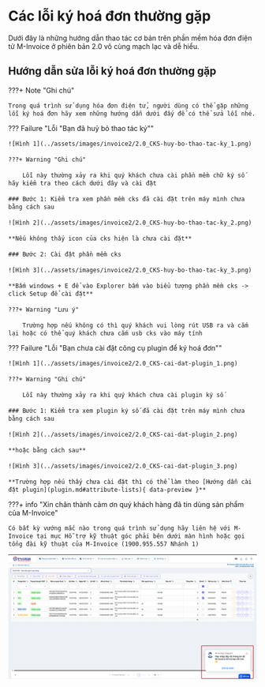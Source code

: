 # **Các lỗi ký hoá đơn thường gặp**

Dưới đây là những hướng dẫn thao tác cơ bản trên phần mềm hóa đơn điện tử M-Invoice ở phiên bản 2.0 vô cùng mạch lạc và dễ hiểu.

## **Hướng dẫn sửa lỗi ký hoá đơn thường gặp**

???+ Note "Ghi chú"

    Trong quá trình sử dụng hóa đơn điện tử, người dùng có thể gặp những lỗi ký hoá đơn hãy xem những hướng dẫn dưới đấy để có thể sửa lỗi nhé.

??? Failure "Lỗi "Bạn đã huỷ bỏ thao tác ký""

    ![Hình 1](../assets/images/invoice2/2.0_CKS-huy-bo-thao-tac-ky_1.png)

    ???+ Warning "Ghi chú"

        Lỗi này thường xảy ra khi quý khách chưa cài phần mềm chữ ký số hãy kiểm tra theo cách dưới đây và cài đặt

    ### Bước 1: Kiểm tra xem phần mềm cks đã cài đặt trên máy mình chưa bằng cách sau

    ![Hình 2](../assets/images/invoice2/2.0_CKS-huy-bo-thao-tac-ky_2.png)

    **Nếu không thấy icon của cks hiện là chưa cài đặt**

    ### Bước 2: Cài đặt phần mềm cks

    ![Hình 3](../assets/images/invoice2/2.0_CKS-huy-bo-thao-tac-ky_3.png)

    **Bấm windows + E để vào Explorer bấm vào biểu tượng phần mềm cks -> click Setup để cài đặt**

    ???+ Warning "Lưu ý"

        Trường hợp nếu không có thì quý khách vui lòng rút USB ra và cắm lại hoặc có thể quý khách chưa cắm usb cks vào máy tính

??? Failure "Lỗi "Bạn chưa cài đặt công cụ plugin để ký hoá đơn""

    ![Hình 1](../assets/images/invoice2/2.0_CKS-cai-dat-plugin_1.png)

    ???+ Warning "Ghi chú"

        Lỗi này thường xảy ra khi quý khách chưa cài plugin ký số

    ### Bước 1: Kiểm tra xem plugin ký số đã cài đặt trên máy mình chưa bằng cách sau

    ![Hình 2](../assets/images/invoice2/2.0_CKS-cai-dat-plugin_2.png)

    **hoặc bằng cách sau**

    ![Hình 3](../assets/images/invoice2/2.0_CKS-cai-dat-plugin_3.png)

    **Trường hợp nếu thấy chưa cài đặt thì có thể làm theo [Hướng dẫn cài đặt plugin](plugin.md#attribute-lists){ data-preview }**

???+ info "Xin chân thành cảm ơn quý khách hàng đã tin dùng sản phẩm của M-Invoice"

    Có bất kỳ vướng mắc nào trong quá trình sử dụng hãy liên hệ với M-Invoice tại mục Hỗ trợ kỹ thuật góc phải bên dưới màn hình hoặc gọi tổng đài kỹ thuật của M-Invoice (1900.955.557 Nhánh 1)

![Hình 5](../assets/images/invoice2/hotro.png)
